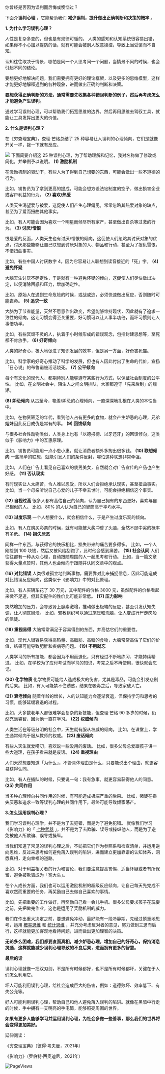 你曾经是否因为误判而后悔或懊恼过？  

下面介**误判心理** ，它能帮助我们 **减少误判，提升做出正确判断和决策的概率** 。  

**1. 为什么学习误判心理？**

人性是复杂多变的，但也是有规律可循的。  人类的感知和认知系统很容易出错，如果你不小心加以提防的话，就有可能会被别人故意操控，导致上当受骗而不自知。

认知往往取决于情景，哪怕是同一个人思考同一个问题，当情景不同的时候，也会引起不同的结论。

要想更好地解决问题，我们需要拥有更好的理论框架，以及更多的思维模型，这样才能更好地解释遇到的各种现象，进而做出正确的判断和决策。

**要想获得正确判断的方法，通常需要先收集各种错误判断的例子，然后再考虑怎么才能避免产生误判。**

通过学习误判心理，可以帮助我们拓宽思维的边界，然后再用思维去驾驭工具，就能让工具发挥出更大的价值。  

**2. 什么是误判心理？**

在《穷查理宝典》，查理·芒格总结了 25 种容易让人误判的心理倾向，它们是就像开关一样，拨一下就有反应。

![](https://mmbiz.qpic.cn/mmbiz_png/giaycic3UNwo3tpzqEt4ianRAoeq0uBgqytxcxlENru59VUH11eLnHZPOTDwkibavxj8HLPHzWnZSCTUX5HPTZ0UOA/640?wx_fmt=png) 下面简要介绍这 25 种误判心理，为了帮助理解和记忆，我对名称做了修改或简化，并举例予以说明。  **(1) 激励机制**

在激励机制的驱动下，有些人为了得到自己想要的东西，可能会做出一些不道德的行为。

比如，销售员为了拿到更高的提成，可能会想方设法钻制度的空子，做出损害企业或客户利益的行为。  **(2) 喜欢/热爱**

人类天生渴望爱与被爱，这促使人们产生心理偏见，常常忽略其热爱对象的缺点，甚至为了爱而扭曲其他事实。

比如，有人可能会因为喜欢一个明星而倾尽所有家产，甚至做出自杀等过激的行为。  **(3) 讨厌/憎恨**

恨是爱的反面，人类天生也有讨厌/憎恨的倾向，这促使人们忽略其讨厌对象的优点，讨厌那些能够让自己联想到讨厌对象的人、物品和行动，甚至为了报仇雪恨，不惜扭曲事实。

比如，有些中国人讨厌数字 4，因为它容易让人联想到读音接近的「死」字。  **(4) 避免怀疑**

大脑天生讨厌不确定性，于是就有一种避免怀疑的倾向，这促使人们尽快做出决定，以便消除困惑和压力，增加确定性。

比如，原始人在遇到生命危险的时候，或战或逃，必须快速做出反应，否则随时可能丧命。  **(5) 追求一致**

大脑为了节省能量，天然不愿意作出改变，希望能够维持现状，因此就有了追求一致性的倾向，这让习惯变得至关重要，好习惯可以让人事半功倍，而坏习惯则让人事倍功半。

比如，有些冥顽不灵的人，执着于小时候形成的错误观念，包括封建思想等，至死都不肯放手。  **(6) 好奇倾向**

人类的好奇心，极大地促进了知识发展的效率，但是另一方面，好奇害死猫。

比如，科学家的好奇心推动了科学的发展，但也有人因此付出了生命的代价，宣扬「日心说」的布鲁诺被活活烧死。  **(7) 公平倾向**

每个有文化的现代人，都期待别人能够遵守某些行为方式，以保证社会制度的公平性。  比如，在文明社会中，陌生人之间文明排队，大家都遵守「先来后到」的规矩。

**(8) 妒忌倾向** 从古至今，艳羡/妒忌的心理倾向，一直深深地扎根在人类的本性当中。

比如，在物资匮乏的年代，看到他人占有更多的食物，就会产生妒忌的心理，兄弟姐妹因此反目成仇是常有的事。  **(9) 回馈倾向**

与很多社会性动物类似，人类身上也有「以德报德、以牙还牙」的回馈倾向，这类似于《影响力》中的互惠原理。

比如，销售员可能用一点小恩小惠，就让消费者额外多掏出很多钱。  **(10) 联想倾向** 一些简单的联想，就能引发人们的条件反射，哪怕这种联想非常牵强。

比如，人们在广告上看见自己喜欢的俊男美女，自然就会对广告宣传的产品也产生好感。  **(11) 否认现实**

有时现实让人太痛苦，令人难以忍受，所以人们会拒绝承认现实，甚至扭曲事实。  比如，当一个母亲听说自己心爱的儿子不幸去世时，可能会拒绝相信这个事实。

**(12) 自视过高** 很多人都有高估自己的倾向，认为自己拥有的东西更好，喜欢与自己相似的人。  比如，80% 的人认为自己的智商高于平均水平。

**(13) 过度乐观** 一个人想要什么，就会相信什么，于是产生过度乐观的倾向。

比如，有人在购买彩票的时候，就有可能被大奖冲昏了头脑，全然不顾中奖的概率有多低。  **(14)** **损失厌恶**

同样一件东西，与获得它的快乐相比，损失带来的痛苦要多得多。  比如，一个人刚捡到 100 块钱，然后又被风给刮跑了，此时他会感到痛苦。  **(15) 社会认同** 人们往往都有一种从众心理，自动跟随周围的人一起思考和行动。  比如，当一篇文章获得大量点赞时，其他人也会倾向于跟随并认同文章中的观点。

**(16) 对比错误** 人类很难孤立地判断事物，需要靠对比来捕捉信息，因此可能造成对比错误反应倾向，这类似于《影响力》中的对比原理。

比如，有人买辆车花了 30 万元，其中配件的价格 3000 元，虽然配件的价格看起来微不足道，但其实配件的性价比可能非常低。  **(17) 压力影响**

突然增加的压力，会导致肾上腺素激增，推动做出极端的反应，甚至引发认知失调，让人彻底崩溃。  比如，邪教组织可以通过施压和洗脑，让人变成行尸走肉般的信徒。

**(18) 重视易得** 大脑常常满足于容易得到的东西，并高估它们的重要性。

比如，现代人很容易获得高热量、高脂肪、高糖的食物，大脑常常高估了它们的价值，结果可能导致肥胖和疾病等问题。  **(19) 不用就忘**

人类学习的所有技能，都会因为不用而退化，只有经过不断地练习，才能持续精进。  比如，在学校为了应付考试而学习的知识，考完之后不再使用，很快就会忘记。

**(20) 化学物质** 化学物质可能给人造成极大的伤害，尤其是毒品，可能会引发悲剧的后果。  比如，有人可能禁不住诱惑，结果在吸毒之后，导致家破人亡。

**(21) 衰老倾向** 随着年龄的增长，人的认知能力会逐渐衰退，但保持学习和思考的习惯，能够延缓衰退的过程。

比如，大多数老年人都很难学会复杂的新技能，但查理·芒格 90 多岁的时候，仍然充满睿智，因为他一直在学习。  **(22) 权威倾向**

人类生活在等级分明的社会中，天生就有服从权威的倾向。  比如，在课堂上，学生通常倾向于服从教师的权威。  **(23) 废话倾向**

有些人天生就爱唠叨，喜欢说一些没用的废话。  比如，很多父母总爱跟孩子讲一些大道理，在孩子看来就是废话。  **(24) 重视理由**

人们天然想要知道「为什么」，不管具体理由是什么，只要能说出个理由，就更容易获得认同。

比如，有人在插队的时候，只要说一句：我有急事，就更容易获得他人的同意。  **(25) 共同作用**

当多种心理倾向共同作用的时候，有可能造成极端严重的后果。  比如，赌徒在损失厌恶和追求一致等误判心理的共同作用下，最终可能导致倾家荡产。

**3.怎么运用误判心理？**

 我们学习误判心理学，并不是为了去犯错，而是为了避免犯错。  就像我们学习《影响力》的「 [七种武器](https://mp.weixin.qq.com/s?__biz=MzA4ODE2OTIxMw==&mid=2653474181&idx=1&sn=2cfed6d9b3d971a75a9c2a26665021a7&scene=21#wechat_redirect) 」，并不是为了去欺骗、误导或操纵他人，而是为了避免被他人所欺骗、误导或操纵。

当我们知道了常见的误判心理之后，不妨把它们作为参照系和检查清单，并运用逆向思维，反过来思考如何避免落入误判的陷阱，进而建立更加靠谱的认知体系，洞悉真相，走向幸福的道路。

比如，对于利益相关者的行为和言论，我们要注意提高警惕、适当怀疑或者有所保留，避免被欺骗成为「冤大头」。

在个人成长方面，我们也可以运用激励机制的超级反应倾向，让自己每天先完成不喜欢然而重要的任务，再奖励自己去做自己喜欢的事情。

比如，先把重要的工作做好，再奖励自己看一会儿手机。很多父母要求孩子在玩耍之前，先把做完作业，这也是运用了奖励机制的威力。

我们在作出重大决定之前，要想避免冲动，最好能有一段冷静期，先经过慎重地思考，运用 [概率思维](https://mp.weixin.qq.com/s?__biz=MzA4ODE2OTIxMw==&mid=2653481757&idx=1&sn=7cb6463421d3dbfbffd54eeff6e7d3f0&scene=21#wechat_redirect) 和 [统计思维](https://mp.weixin.qq.com/s?__biz=MzA4ODE2OTIxMw==&mid=2653482063&idx=1&sn=9551c83768d296d841640eebf652be45&scene=21#wechat_redirect) ，并充分考虑反对者的意见，努力做到三思而后行，这样就能更加客观地看待问题，进而做出更加理智的决策。

**无论多么困难，我们都要直面真相，减少妒忌心理，增加自己的好奇心，保持消息灵通，这样就能减少误判心理导致的不良后果，进而拥有更多的智慧。**

**最后的话**

 

误判心理就像一把双刃剑，不是所有时候都好，也不是所有时候都坏，关键在于人们怎么利用它。

坏人可能利用误判心理，给社会造成巨大的伤害，例如：道德败坏、效率低下、有失公允等。

好人可能利用误判心理，帮助自己和他人避免落入误判的陷阱。就像在黑暗中行走的时候，手中拥有一支明亮的手电筒，能够照亮周围的世界。

**如果有更多人能够学习并运用误判心理，为社会多做一些善事，那么我们的世界将会变得更加美好。** 

延伸阅读：  

《穷查理宝典》（彼得·考夫曼，2021年）

《影响力》（罗伯特·西奥迪尼，2021年） 

![PageViews](https://visitor-badge.laobi.icu/badge?page_id=sjhfx.linji&left_text=PageViews&right_color=%2300589F)